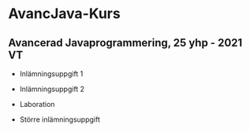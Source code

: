 # AvancJava-Kurs

## Avancerad Javaprogrammering, 25 yhp - 2021 VT

- Inlämningsuppgift 1 

- Inlämningsuppgift 2

- Laboration

- Större inlämningsuppgift
